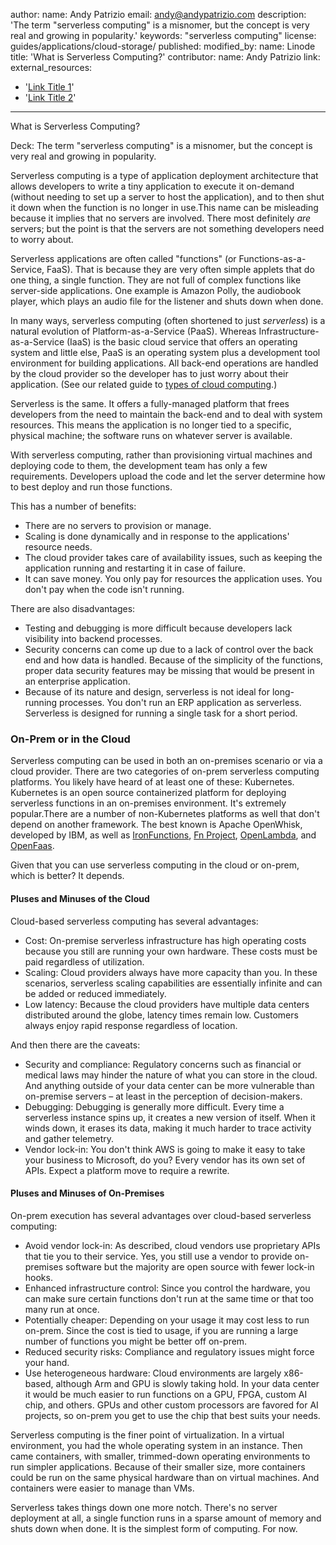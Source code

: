 author:
  name: Andy Patrizio 
  email: andy@andypatrizio.com
description: 'The term &quot;serverless computing&quot; is a misnomer, but the concept is very real and growing in popularity.'
keywords: "serverless computing" 
license:  guides/applications/cloud-storage/
published: 
modified_by:
  name: Linode
title: 'What is Serverless Computing?'
contributor:
  name: Andy Patrizio
  link: 
external_resources:
  - '[Link Title 1](http://www.example.com)'
  - '[Link Title 2](http://www.example.net)'
---

What is Serverless Computing?

Deck: The term &quot;serverless computing&quot; is a misnomer, but the concept is very real and growing in popularity.

Serverless computing is a type of application deployment architecture that allows developers to write a tiny application to execute it on-demand (without needing to set up a server to host the application), and to then shut it down when the function is no longer in use.This name can be misleading because it implies that no servers are involved. There most definitely _are_ servers; but the point is that the servers are not something developers need to worry about.

Serverless applications are often called &quot;functions&quot; (or Functions-as-a-Service, FaaS). That is because they are very often simple applets that do one thing, a single function. They are not full of complex functions like server-side applications. One example is Amazon Polly, the audiobook player, which plays an audio file for the listener and shuts down when done.

In many ways, serverless computing (often shortened to just _serverless_) is a natural evolution of Platform-as-a-Service (PaaS). Whereas Infrastructure-as-a-Service (IaaS) is the basic cloud service that offers an operating system and little else, PaaS is an operating system plus a development tool environment for building applications. All back-end operations are handled by the cloud provider so the developer has to just worry about their application. (See our related guide to [types of cloud computing](https://www.linode.com/what-is-cloud-computing/).)

Serverless is the same. It offers a fully-managed platform that frees developers from the need to maintain the back-end and to deal with system resources. This means the application is no longer tied to a specific, physical machine; the software runs on whatever server is available.

With serverless computing, rather than provisioning virtual machines and deploying code to them, the development team has only a few requirements. Developers upload the code and let the server determine how to best deploy and run those functions.

This has a number of benefits:

- There are no servers to provision or manage.
- Scaling is done dynamically and in response to the applications&#39; resource needs.
- The cloud provider takes care of availability issues, such as keeping the application running and restarting it in case of failure.
- It can save money. You only pay for resources the application uses. You don&#39;t pay when the code isn&#39;t running.

There are also disadvantages:

- Testing and debugging is more difficult because developers lack visibility into backend processes.
- Security concerns can come up due to a lack of control over the back end and how data is handled. Because of the simplicity of the functions, proper data security features may be missing that would be present in an enterprise application.
- Because of its nature and design, serverless is not ideal for long-running processes. You don&#39;t run an ERP application as serverless. Serverless is designed for running a single task for a short period.

### On-Prem or in the Cloud

Serverless computing can be used in both an on-premises scenario or via a cloud provider. There are two categories of on-prem serverless computing platforms. You likely have heard of at least one of these: Kubernetes. Kubernetes is an open source containerized platform for deploying serverless functions in an on-premises environment. It&#39;s extremely popular.There are a number of non-Kubernetes platforms as well that don&#39;t depend on another framework. The best known is Apache OpenWhisk, developed by IBM, as well as [IronFunctions](https://github.com/iron-io/functions), [Fn Project](https://fnproject.io/), [OpenLambda](https://open-lambda.org/), and [OpenFaas](https://docs.openfaas.com/).

Given that you can use serverless computing in the cloud or on-prem, which is better? It depends.

#### Pluses and Minuses of the Cloud

Cloud-based serverless computing has several advantages:

- Cost: On-premise serverless infrastructure has high operating costs because you still are running your own hardware. These costs must be paid regardless of utilization.
- Scaling: Cloud providers always have more capacity than you. In these scenarios, serverless scaling capabilities are essentially infinite and can be added or reduced immediately.
- Low latency: Because the cloud providers have multiple data centers distributed around the globe, latency times remain low. Customers always enjoy rapid response regardless of location.

And then there are the caveats:

- Security and compliance: Regulatory concerns such as financial or medical laws may hinder the nature of what you can store in the cloud. And anything outside of your data center can be more vulnerable than on-premise servers – at least in the perception of decision-makers.
- Debugging: Debugging is generally more difficult. Every time a serverless instance spins up, it creates a new version of itself. When it winds down, it erases its data, making it much harder to trace activity and gather telemetry.
- Vendor lock-in: You don&#39;t think AWS is going to make it easy to take your business to Microsoft, do you? Every vendor has its own set of APIs. Expect a platform move to require a rewrite.

#### Pluses and Minuses of On-Premises

On-prem execution has several advantages over cloud-based serverless computing:

- Avoid vendor lock-in: As described, cloud vendors use proprietary APIs that tie you to their service. Yes, you still use a vendor to provide on-premises software but the majority are open source with fewer lock-in hooks.
- Enhanced infrastructure control: Since you control the hardware, you can make sure certain functions don&#39;t run at the same time or that too many run at once.
- Potentially cheaper: Depending on your usage it may cost less to run on-prem. Since the cost is tied to usage, if you are running a large number of functions you might be better off on-prem.
- Reduced security risks: Compliance and regulatory issues might force your hand.
- Use heterogeneous hardware: Cloud environments are largely x86-based, although Arm and GPU is slowly taking hold. In your data center it would be much easier to run functions on a GPU, FPGA, custom AI chip, and others. GPUs and other custom processors are favored for AI projects, so on-prem you get to use the chip that best suits your needs.

Serverless computing is the finer point of virtualization. In a virtual environment, you had the whole operating system in an instance. Then came containers, with smaller, trimmed-down operating environments to run simpler applications. Because of their smaller size, more containers could be run on the same physical hardware than on virtual machines. And containers were easier to manage than VMs.

Serverless takes things down one more notch. There&#39;s no server deployment at all, a single function runs in a sparse amount of memory and shuts down when done. It is the simplest form of computing. For now.